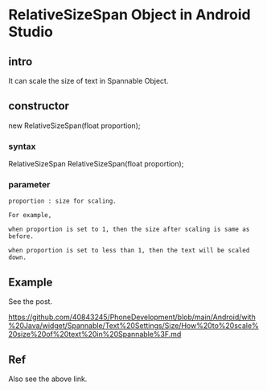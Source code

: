 # RelativeSizeSpan Object in Android Studio
## intro
It can scale the size of text in Spannable Object.

## constructor
  new RelativeSizeSpan(float proportion);
### syntax
  RelativeSizeSpan RelativeSizeSpan(float proportion);
### parameter
  
    proportion : size for scaling.
    
    For example, 
    
    when proportion is set to 1, then the size after scaling is same as before.
    
    when proportion is set to less than 1, then the text will be scaled down.

## Example
See the post.

https://github.com/40843245/PhoneDevelopment/blob/main/Android/with%20Java/widget/Spannable/Text%20Settings/Size/How%20to%20scale%20size%20of%20text%20in%20Spannable%3F.md

## Ref

Also see the above link.
